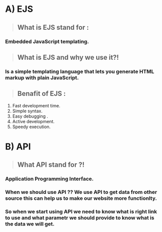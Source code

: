 # A) EJS

> ## What is EJS stand for : 

 ###  Embedded JavaScript templating.

> ## What  is EJS and why we use it?!

 ###     Is a simple templating language that lets you generate HTML markup with plain JavaScript.


> ## Benafit of EJS :

1. Fast development time.
2. Simple syntax.
3. Easy debugging .
4. Active development.
5. Speedy execution.

# B) API 

>  ## What API stand for ?!

### Application Programming Interface.

 ### When we should  use API  ?? We use API to get data from other source this can help us to make our website more functionlty.

 ### So when we start using API we need to know what is right link to use and what parametr we should provide to know what is the data we will get.
 